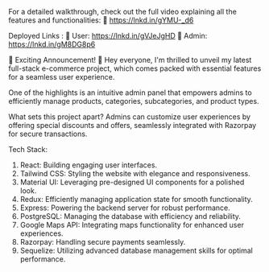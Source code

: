 For a detailed walkthrough, check out the full video explaining all the
features and functionalities:
🔗 https://lnkd.in/gYMU-_d6

Deployed Links :
🔗 User: https://lnkd.in/gVJeJgHD
🔗 Admin: https://lnkd.in/gM8DG8p6

🌟 Exciting Announcement! 🌟
Hey everyone, I'm thrilled to unveil my latest full-stack e-commerce project, which comes packed with essential features for a seamless user experience.

One of the highlights is an intuitive admin panel that empowers admins to efficiently manage products, categories, subcategories, and product types.

What sets this project apart? Admins can customize user experiences by offering special discounts and offers, seamlessly integrated with Razorpay for secure transactions.

Tech Stack:
1. React: Building engaging user interfaces.
2. Tailwind CSS: Styling the website with elegance and responsiveness.
3. Material UI: Leveraging pre-designed UI components for a polished look.
4. Redux: Efficiently managing application state for smooth functionality.
5. Express: Powering the backend server for robust performance.
6. PostgreSQL: Managing the database with efficiency and reliability.
7. Google Maps API: Integrating maps functionality for enhanced user experiences.
8. Razorpay: Handling secure payments seamlessly.
9. Sequelize: Utilizing advanced database management skills for optimal performance.
